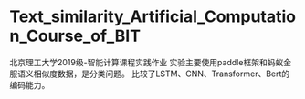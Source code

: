 # Text_similarity_Artificial_Computation_Course_of_BIT
北京理工大学2019级-智能计算课程实践作业
实验主要使用paddle框架和蚂蚁金服语义相似度数据，是分类问题。
比较了LSTM、CNN、Transformer、Bert的编码能力。
